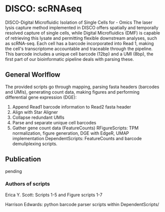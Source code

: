 # DISCO: scRNAseq
DISCO-Digital Microfluidic Isolation of Single Cells for - Omics
The laser lysis capture method implemented in DISCO offers spatially and temporally resolved capture of single cells, while Digital Microfluidics (DMF) is capable of retrieving this lysate and permitting flexible downstream analyses, such as scRNA-seq.
Each cell has a barcode incorporated into Read 1, making the cell's transcriptome accountable and traceable through the pipeline. This barcode includes a unique cell barcode (12bp) and a UMI (8bp), the first part of our bioinformatic pipeline deals with parsing these.

## General Worlflow
The provided scripts go through mapping, parsing fasta headers (barcodes and UMIs), generating count data, making figures and performing differential gene expression (DGE):
1. Append Read1 barcode information to Read2 fasta header 
2. Align with Star Aligner 
3. Collapse redundant UMIs 
4. Parse and separate unique cell barcodes 
5. Gather gene count data (FeatureCounts) 
RFigureScripts: TPM normalization, figure generation, DGE with EdgeR, UMAP implementation 
DependentScripts: FeatureCounts and barcode demuliplexing scripts.

## Publication
pending

### Authors of scripts
Erica Y. Scott: Scripts 1-5 and Figure scripts 1-7 

Harrison Edwards: python barcode parser scripts within DependentScripts/ 

